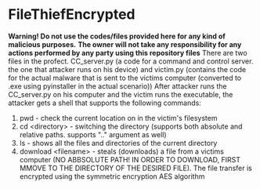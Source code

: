# FileThiefEncrypted
**Warning! Do not use the codes/files provided here for any kind of malicious purposes.**
**The owner will not take any responsibility for any actions performed by any party using this repository files**
There are two files in the profect. CC_server.py (a code for a command and control server. the one that attacker runs on his device) and victim.py (contains the code for the actual malware that is sent to the victims computer (converted to .exe using pyinstaller in the actual scenario))
After attacker runs the CC_server.py on his computer and the victim runs the executable, the attacker gets a shell that supports the following commands:
  1. pwd - check the current location on in the victim's filesystem
  2. cd \<directory\> - switching the directory (supports both absolute and relative paths. supports ".." argument as well)
  3. ls - shows all the files and directories of the current directory
  4. download \<filename\> - steals (downloads) a file from a victims computer (NO ABBSOLUTE PATH! IN ORDER TO DOWNLOAD, FIRST MMOVE TO THE DIRECTORY OF THE DESIRED FILE). The file transfer is encrypted using the symmetric encryption AES algorithm
